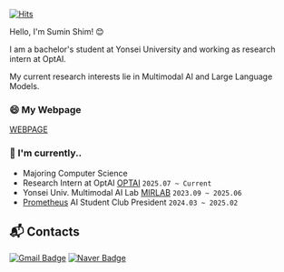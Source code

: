 [![Hits](https://hits.seeyoufarm.com/api/count/incr/badge.svg?url=https%3A%2F%2Fgithub.com%2Fuse08174&count_bg=%23FFD7F4&title_bg=%23FF8ACD&icon=&icon_color=%23E7E7E7&title=hits&edge_flat=false)](https://hits.seeyoufarm.com)


Hello, I'm Sumin Shim! 😊

I am a bachelor's student at Yonsei University and working as research intern at OptAI.

My current research interests lie in Multimodal AI and Large Language Models.

### 😄 My Webpage
[WEBPAGE](https://use08174.github.io/SuminShim/)

### 🔭 I'm currently..
  - Majoring Computer Science
  - Research Intern at OptAI [OPTAI]() `2025.07 ~ Current`
  - Yonsei Univ. Multimodal AI Lab [MIRLAB](https://mirlab.yonsei.ac.kr/) `2023.09 ~ 2025.06`
  - [Prometheus](https://prometheus-ai.net/) AI Student Club President  `2024.03 ~ 2025.02`


## :mailbox_with_mail: Contacts
[![Gmail Badge](https://img.shields.io/badge/Gmail-d14836?style=flat-square&logo=Gmail&logoColor=white&link=mailto:use08174@yonsei.ac.kr)](mailto:use08174@yonsei.ac.kr)
[![Naver Badge](https://img.shields.io/badge/Naver-03C75A?style=flat-square&logo=Naver&logoColor=white&link=mailto:use08174@naver.com)](mailto:use08174@naver.com)
<!--
**use08174/use08174** is a ✨ _special_ ✨ repository because its `README.md` (this file) appears on your GitHub profile.

Here are some ideas to get you started:

- 🔭 I’m currently working on ...
- 🌱 I’m currently learning ...
- 👯 I’m looking to collaborate on ...
- 🤔 I’m looking for help with ...
- 💬 Ask me about ...
- 📫 How to reach me: ...
- 😄 Pronouns: ...
- ⚡ Fun fact: ...
-->

